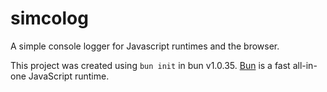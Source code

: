 # simcolog

A simple console logger for Javascript runtimes and the browser.

This project was created using `bun init` in bun v1.0.35. [Bun](https://bun.sh)
is a fast all-in-one JavaScript runtime.
